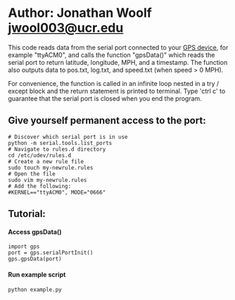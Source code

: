 # Author: Jonathan Woolf jwool003@ucr.edu

This code reads data from the serial port connected to your <a href="https://www.amazon.com/HiLetgo-G-Mouse-GLONASS-Receiver-Windows/dp/B01MTU9KTF/ref=sr_1_8?keywords=gps+usb&qid=1560277792&s=gateway&sr=8-8">GPS device</a>,
for example "ttyACM0", and calls the function "gpsData()" which reads the serial
port to return latitude, longitude, MPH, and a timestamp. The function also
outputs data to pos.txt, log.txt, and speed.txt (when speed > 0 MPH).

 
For convenience, the function is called in an infinite loop nested in a
try / except block and the return statement is printed to terminal. Type 'ctrl c'
to guarantee that the serial port is closed when you end the program.

## Give yourself permanent access to the port:
    # Discover which serial port is in use
    python -m serial.tools.list_ports
    # Navigate to rules.d directory
    cd /etc/udev/rules.d
    # Create a new rule file
    sudo touch my-newrule.rules
    # Open the file
    sudo vim my-newrule.rules
    # Add the following:
    #KERNEL=="ttyACM0", MODE="0666"

## Tutorial:
#### Access gpsData()
    import gps
    port = gps.serialPortInit()
    gps.gpsData(port)
#### Run example script
    python example.py
